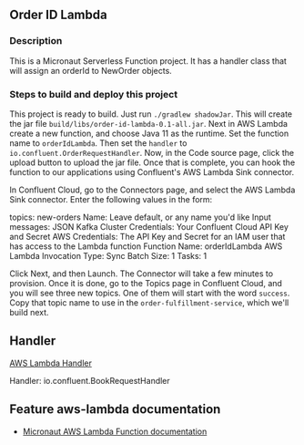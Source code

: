 ## Order ID Lambda

### Description

This is a Micronaut Serverless Function project. It has a handler class that will assign an orderId to NewOrder objects. 

### Steps to build and deploy this project

This project is ready to build.  Just run `./gradlew shadowJar`.  This will create the jar file `build/libs/order-id-lambda-0.1-all.jar`. Next in AWS Lambda create a new function, and choose Java 11 as the runtime. Set the function name to `orderIdLambda`. Then set the `handler` to `io.confluent.OrderRequestHandler`. Now, in the Code source page, click the upload button to upload the jar file. Once that is complete, you can hook the function to our applications using Confluent's AWS Lambda Sink connector.

In Confluent Cloud, go to the Connectors page, and select the AWS Lambda Sink connector. Enter the following values in the form:

topics: new-orders
Name: Leave default, or any name you'd like
Input messages: JSON
Kafka Cluster Credentials: Your Confluent Cloud API Key and Secret
AWS Credentials: The API Key and Secret for an IAM user that has access to the Lambda function
Function Name: orderIdLambda
AWS Lambda Invocation Type: Sync
Batch Size: 1
Tasks: 1

Click Next, and then Launch. The Connector will take a few minutes to provision.  Once it is done, go to the Topics page in Confluent Cloud, and you will see three new topics. One of them will start with the word `success`.  Copy that topic name to use in the `order-fulfillment-service`, which we'll build next.


## Handler

[AWS Lambda Handler](https://docs.aws.amazon.com/lambda/latest/dg/java-handler.html)

Handler: io.confluent.BookRequestHandler

## Feature aws-lambda documentation

- [Micronaut AWS Lambda Function documentation](https://micronaut-projects.github.io/micronaut-aws/latest/guide/index.html#lambda)

